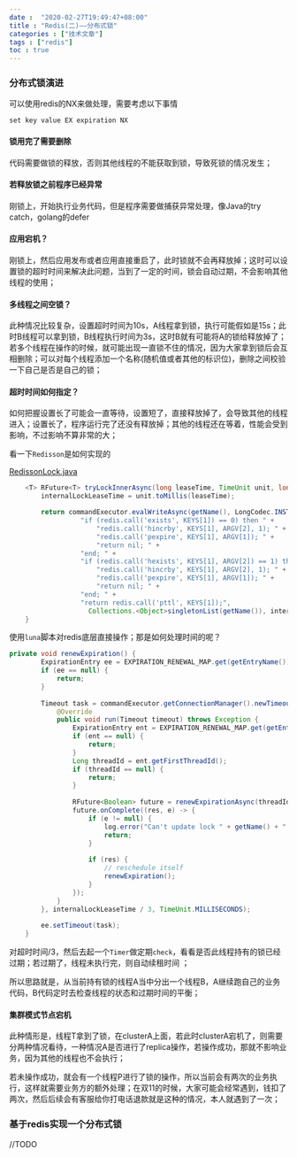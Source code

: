 ```yaml
---
date :  "2020-02-27T19:49:47+08:00" 
title : "Redis(二)––分布式锁" 
categories : ["技术文章"] 
tags : ["redis"] 
toc : true
---
```


### 分布式锁演进

可以使用redis的NX来做处理，需要考虑以下事情

```shell
set key value EX expiration NX
```

#### 锁用完了需要删除

代码需要做锁的释放，否则其他线程的不能获取到锁，导致死锁的情况发生；

#### 若释放锁之前程序已经异常
刚锁上，开始执行业务代码，但是程序需要做捕获异常处理，像Java的try catch，golang的defer

#### 应用宕机？
刚锁上，然后应用发布或者应用直接重启了，此时锁就不会再释放掉；这时可以设置锁的超时时间来解决此问题，当到了一定的时间，锁会自动过期，不会影响其他线程的使用；

#### 多线程之间空锁？

此种情况比较复杂，设置超时时间为10s，A线程拿到锁，执行可能假如是15s；此时B线程可以拿到锁，B线程执行时间为3s，这时B就有可能将A的锁给释放掉了；若多个线程在操作的时候，就可能出现一直锁不住的情况，因为大家拿到锁后会互相删除；可以对每个线程添加一个名称(随机值或者其他的标识位)，删除之间校验一下自己是否是自己的锁；

#### 超时时间如何指定？

如何把握设置长了可能会一直等待，设置短了，直接释放掉了，会导致其他的线程进入；设置长了，程序运行完了还没有释放掉；其他的线程还在等着，性能会受到影响，不过影响不算非常的大；

看一下`Redisson`是如何实现的

[RedissonLock.java](https://github.com/redisson/redisson/blob/master/redisson/src/main/java/org/redisson/RedissonLock.java)

```java
    <T> RFuture<T> tryLockInnerAsync(long leaseTime, TimeUnit unit, long threadId, RedisStrictCommand<T> command) {
        internalLockLeaseTime = unit.toMillis(leaseTime);

        return commandExecutor.evalWriteAsync(getName(), LongCodec.INSTANCE, command,
                  "if (redis.call('exists', KEYS[1]) == 0) then " +
                      "redis.call('hincrby', KEYS[1], ARGV[2], 1); " +
                      "redis.call('pexpire', KEYS[1], ARGV[1]); " +
                      "return nil; " +
                  "end; " +
                  "if (redis.call('hexists', KEYS[1], ARGV[2]) == 1) then " +
                      "redis.call('hincrby', KEYS[1], ARGV[2], 1); " +
                      "redis.call('pexpire', KEYS[1], ARGV[1]); " +
                      "return nil; " +
                  "end; " +
                  "return redis.call('pttl', KEYS[1]);",
                    Collections.<Object>singletonList(getName()), internalLockLeaseTime, getLockName(threadId));
    }
```

使用`luna`脚本对redis底层直接操作；那是如何处理时间的呢？

```java
private void renewExpiration() {
        ExpirationEntry ee = EXPIRATION_RENEWAL_MAP.get(getEntryName());
        if (ee == null) {
            return;
        }
        
        Timeout task = commandExecutor.getConnectionManager().newTimeout(new TimerTask() {
            @Override
            public void run(Timeout timeout) throws Exception {
                ExpirationEntry ent = EXPIRATION_RENEWAL_MAP.get(getEntryName());
                if (ent == null) {
                    return;
                }
                Long threadId = ent.getFirstThreadId();
                if (threadId == null) {
                    return;
                }
                
                RFuture<Boolean> future = renewExpirationAsync(threadId);
                future.onComplete((res, e) -> {
                    if (e != null) {
                        log.error("Can't update lock " + getName() + " expiration", e);
                        return;
                    }
                    
                    if (res) {
                        // reschedule itself
                        renewExpiration();
                    }
                });
            }
        }, internalLockLeaseTime / 3, TimeUnit.MILLISECONDS);
        
        ee.setTimeout(task);
    }
```

对超时时间/3，然后去起一个`Timer`做定期`check`，看看是否此线程持有的锁已经过期；若过期了，线程未执行完，则自动续租时间 ；

所以思路就是，从当前持有锁的线程A当中分出一个线程B，A继续跑自己的业务代码，B代码定时去检查线程的状态和过期时间的平衡；

#### 集群模式节点宕机

此种情形是，线程T拿到了锁，在clusterA上面，若此时clusterA宕机了，则需要分两种情况看待，一种情况A是否进行了replica操作，若操作成功，那就不影响业务，因为其他的线程也不会执行；

若未操作成功，就会有一个线程P进行了锁的操作，所以当前会有两次的业务执行，这样就需要业务方的额外处理；在双11的时候，大家可能会经常遇到，钱扣了两次，然后后续会有客服给你打电话退款就是这种的情况，本人就遇到了一次；

### 基于redis实现一个分布式锁

//TODO